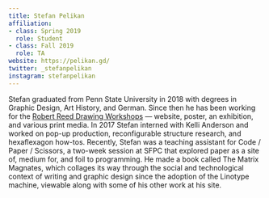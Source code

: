 ```yaml
---
title: Stefan Pelikan
affiliation:
- class: Spring 2019
  role: Student
- class: Fall 2019
  role: TA
website: https://pelikan.gd/
twitter: _stefanpelikan
instagram: stefanpelikan
---
```

Stefan graduated from Penn State University in 2018 with degrees in Graphic Design, Art History, and German. Since then he has been working for the [Robert Reed Drawing Workshops](http://robertreeddrawingworkshops.org/) — website, poster, an exhibition, and various print media. In 2017 Stefan interned with Kelli Anderson and worked on pop-up production, reconfigurable structure research, and hexaflexagon how-tos. Recently, Stefan was a teaching assistant for Code / Paper / Scissors, a two-week session at SFPC that explored paper as a site of, medium for, and foil to programming. He made a book called The Matrix Magnates, which collages its way through the social and technological context of writing and graphic design since the adoption of the Linotype machine, viewable along with some of his other work at his site.
